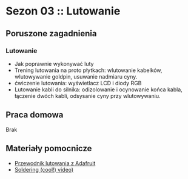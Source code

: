 # Sezon 03 :: Lutowanie 

## Poruszone zagadnienia

### Lutowanie
- Jak poprawnie wykonywać luty
- Trening lutowania na proto płytkach: wlutowanie kabelków, wlutowywanie goldpin, usuwanie nadmiaru cyny.
- ćwiczenie lutowania: wyświetlacz LCD i diody RGB 
- Lutowanie kabli do silnika: odizolowanie i ocynowanie końca kabla, łączenie dwóch kabli, odsysanie cyny przy wlutowywaniu.

## Praca domowa
Brak

## Materiały pomocnicze 
- [Przewodnik lutowania z Adafruit](https://learn.adafruit.com/adafruit-guide-excellent-soldering)
- [Soldering (cool!) video)](https://youtu.be/QKbJxytERvg)

